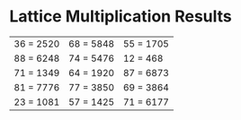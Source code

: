 # Lattice Multiplication Results

|   |   |   |
|---|---|---|
| 36 = 2520 | 68 = 5848 | 55 = 1705 |
| 88 = 6248 | 74 = 5476 | 12 = 468 |
| 71 = 1349 | 64 = 1920 | 87 = 6873 |
| 81 = 7776 | 77 = 3850 | 69 = 3864 |
| 23 = 1081 | 57 = 1425 | 71 = 6177 |
